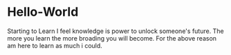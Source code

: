 # Hello-World
Starting to Learn
I feel knowledge is power to unlock someone's future.
The more you learn the more broading you will become.
For the above reason am here to learn as much i could.
